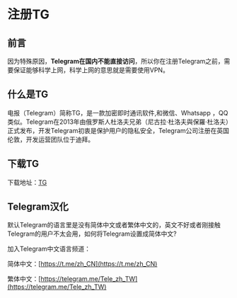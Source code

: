 # 注册TG

## 前言

因为特殊原因，**Telegram在国内不能直接访问**，所以你在注册Telegram之前，需要保证能够科学上网，科学上网的意思就是需要使用VPN。

## 什么是TG

电报（Telegram）简称TG，是一款加密即时通讯软件,和微信、Whatsapp ，QQ类似。Telegram在2013年由俄罗斯人杜洛夫兄弟（尼古拉·杜洛夫與保羅·杜洛夫）正式发布，开发Telegram初衷是保护用户的隐私安全，Telegram公司注册在英国伦敦，开发运营团队位于迪拜。

## 下载TG

下载地址：[TG](https://telegram.org/apps)

## Telegram汉化

默认Telegram的语言里是没有简体中文或者繁体中文的，英文不好或者刚接触Telegram的用户不太会用，如何将Telegram设置成简体中文?

加入Telegram中文语言频道：

简体中文：[https://t.me/zh_CN](https://t.me/zh_CN)

繁体中文：[https://telegram.me/Tele_zh_TW](https://telegram.me/Tele_zh_TW)